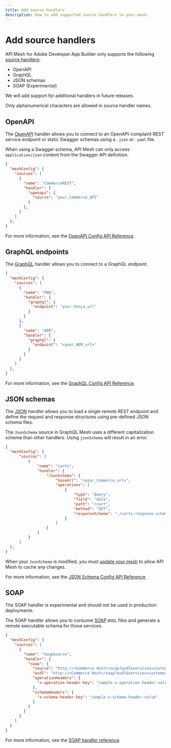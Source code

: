 ```yaml
---
title: Add source handlers
description: How to add supported source handlers to your mesh. 
---
```


# Add source handlers

API Mesh for Adobe Developer App Builder only supports the following [source handlers]:

-  OpenAPI
-  GraphQL
-  JSON schemas
-  SOAP (Experimental)

<InlineAlert variant="info" slots="text"/>

We will add support for additional handlers in future releases.

<InlineAlert variant="warning" slots="text"/>

Only alphanumerical characters are allowed in source handler names.

## OpenAPI

The [OpenAPI] handler allows you to connect to an OpenAPI-complaint REST service endpoint or static Swagger schemas using a `.json` or `.yaml` file.

<InlineAlert variant="info" slots="text"/>

When using a Swagger schema, API Mesh can only access `application/json` content from the Swagger API definition.

```json
{
  "meshConfig": {
    "sources": [
      {
        "name": "CommerceREST",
        "handler": {
          "openapi": {
            "source": "your_Commerce_API"
          }
        },
      }
    ]
  },
}
```

<InlineAlert variant="info" slots="text"/>

For more information, see the [OpenAPI Config API Reference](../reference/handlers/openapi.md#config-api-reference).

## GraphQL endpoints

The [GraphQL] handler allows you to connect to a GraphQL endpoint.

```json
{
  "meshConfig": {
    "sources": [
      {
        "name": "PWA",
        "handler": {
          "graphql": {
            "endpoint": "your_Venia_url"
          }
        }
      },
      {
        "name": "AEM",
        "handler": {
          "graphql": {
            "endpoint": "<your_AEM_url>"
          }
        }
      }
    ]
  },
}
```

<InlineAlert variant="info" slots="text"/>

For more information, see the [GraphQL Config API Reference](../reference/handlers/graphql.md#config-api-reference).

## JSON schemas

The [JSON] handler allows you to load a single remote REST endpoint and define the request and response structures using pre-defined JSON schema files.

<InlineAlert variant="warning" slots="text"/>

The `JsonSchema` source in GraphQL Mesh uses a different capitalization scheme than other handlers. Using `jsonSchema` will result in an error.

```json
{
  "meshConfig": {
      "sources": [
          {
              "name": "carts",
              "handler": {
                  "JsonSchema": {
                      "baseUrl": "<your_Commerce_url>",
                      "operations": [
                          {
                              "type": "Query",
                              "field": "data",
                              "path": "/cart",
                              "method": "GET",
                              "responseSchema": "./carts-response-schema.json"
                          }
                      ]
                  }
              }
          }
      ]
  },
}
```

<InlineAlert variant="info" slots="text"/>

When your `JsonSchema` is modified, you must [update your mesh](./create-mesh.md#update-an-existing-mesh) to allow API Mesh to cache any changes.

For more information, see the [JSON Schema Config API Reference](../reference/handlers/json-schema.md#config-api-reference).

## SOAP

<InlineAlert variant="warning" slots="text"/>

The SOAP handler is experimental and should not be used in production deployments.

The SOAP handler allows you to consume [SOAP](https://soapui.org) `WSDL` files and generate a remote executable schema for those services.

```json
{
  "meshConfig": {
    "sources": [
      {
        "name": "SoapSource",
        "handler": {
          "soap": {
            "source": "http://<Commerce Host>/soap?wsdl&services=customerCustomerRepositoryV1",
            "wsdl": "http://<Commerce Host>/soap?wsdl&services=customerCustomerRepositoryV1",
            "operationHeaders": {
              "x-operation-header-key": "sample-x-operation-header-value"
            },
            "schemaHeaders": {
              "x-schema-header-key": "sample-x-schema-header-value"
            }
          }
        }
      }
    ]
  }
}
```

<InlineAlert variant="info" slots="text"/>

For more information, see the [SOAP handler reference](../reference/handlers/soap.md#config-api-reference).

<!-- Link Definitions -->

[GraphQL Mesh]: getting-started.md
[source handlers]: source-handlers.md
[header]: headers.md
[OpenAPI]: /reference/handlers/openapi.md
[GraphQL]: /reference/handlers/graphql.md
[JSON]: /reference/handlers/json-schema.md

